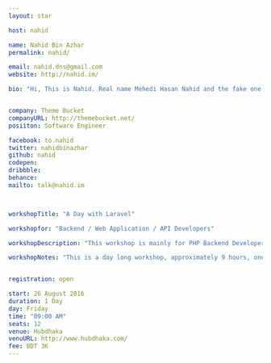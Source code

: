 ```yaml
---
layout: star

host: nahid

name: Nahid Bin Azhar
permalink: nahid/

email: nahid.dns@gmail.com 
website: http://nahid.im/

bio: "Hi, This is Nahid. Real name Mehedi Hasan Nahid and the fake one is Nahid Bin Azhar. The main thing about me is, I'm from Barishal, so be careful. I love to bluff, travel and yeah I do love to do rubbish programming. If there is any spare time, I also do code in open-source."


company: Theme Bucket
companyURL: http://themebucket.net/
posiiton: Software Engineer

facebook: to.nahid
twitter: nahidbinazhar
github: nahid
codepen:
dribbble:
behance:
mailto: talk@nahid.im



workshopTitle: "A Day with Laravel"

workshopfor: "Backend / Web Application / API Developers"

workshopDescription: "This workshop is mainly for PHP Backend Developers, who want to work with the latest PHP Framework Laravel. The workshop will make your relationship with Laravel closer. This will change your so-called idea and will make you understand that programming is an art where you are an artist, a coder artist."

workshopNotes: "This is a day long workshop, approximately 9 hours, one day, on a beautiful Friday, starting from 09.00 AM."


registration: open

start: 26 August 2016
duration: 1 Day
day: Friday
time: "09:00 AM"
seats: 12
venue: Hubdhaka
venuURL: http://www.hubdhaka.com/
fee: BDT 3K
---
```

